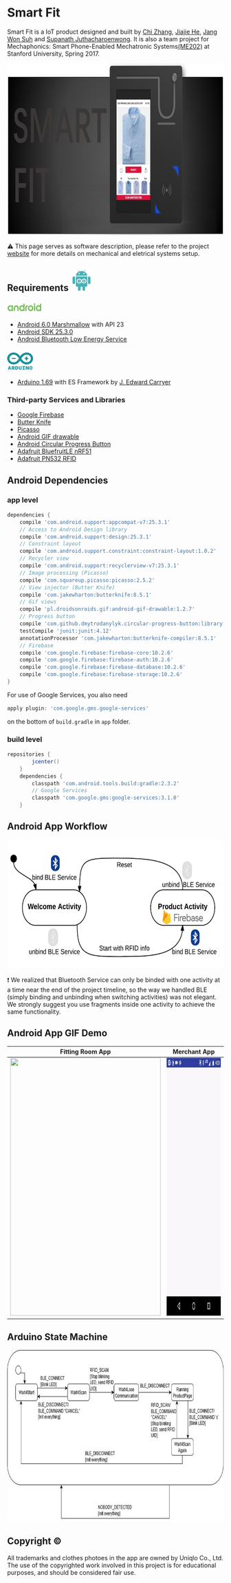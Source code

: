 # Smart Fit
Smart Fit is a IoT product designed and built by [Chi Zhang](https://www.linkedin.com/in/zhang-chi/), [Jiajie He](https://www.linkedin.com/in/jiajie-he/), [Jang Won Suh](https://www.linkedin.com/in/jang-won-suh-371123b8/) and [Supanath Juthacharoenwong](https://www.linkedin.com/in/supanath-juthacharoenwong-02754353/). It is also a team project for Mechaphonics: Smart Phone-Enabled Mechatronic Systems[(ME202)](http://explorecourses.stanford.edu/search?view=catalog&filter-coursestatus-Active=on&page=0&catalog=&academicYear=&q=Mechaphonics&collapse=) at Stanford University, Spring 2017.

<p align="center">
<img src="./pics/product.jpeg" width="1200" height="400" />
</p>

:warning: This page serves as software description, please refer to the project [website](http://me202smartfit.weebly.com/) for more details on mechanical and eletrical systems setup.

## Requirements <img src="./pics/anduino.png" width="50" height="50" />
### <img src="./pics/android.png" width="80" height="20" />
- [Android 6.0 Marshmallow](https://www.android.com/versions/marshmallow-6-0/) with API 23
- [Android SDK 25.3.0](https://developer.android.com/studio/releases/sdk-tools.html)
- [Android Bluetooth Low Energy Service](https://developer.android.com/guide/topics/connectivity/bluetooth-le.html)
### <img src="./pics/arduino.png" width="60" height="40" />
- [Arduino 1.69](https://www.arduino.cc/) with ES Framework by [J. Edward Carryer](https://profiles.stanford.edu/j-edward-carryer)

### Third-party Services and Libraries
- [Google Firebase](https://firebase.google.com/)
- [Butter Knife](http://jakewharton.github.io/butterknife/)
- [Picasso](http://square.github.io/picasso/)
- [Android GIF drawable](https://github.com/koral--/android-gif-drawable)
- [Android Circular Progress Button](https://github.com/dmytrodanylyk/circular-progress-button)
- [Adafruit BluefruitLE nRF51](https://learn.adafruit.com/introducing-the-adafruit-bluefruit-le-uart-friend/software)
- [Adafruit PN532 RFID](https://github.com/adafruit/Adafruit-PN532)

## Android Dependencies
### app level
```groovy
dependencies {
    compile 'com.android.support:appcompat-v7:25.3.1'
    // Access to Android Design library
    compile 'com.android.support:design:25.3.1'
    // Constraint layout
    compile 'com.android.support.constraint:constraint-layout:1.0.2'
    // Recycler view
    compile 'com.android.support:recyclerview-v7:25.3.1'
    // Image processing (Picasso)
    compile 'com.squareup.picasso:picasso:2.5.2'
    // View injector (Butter Knife)
    compile 'com.jakewharton:butterknife:8.5.1'
    // Gif views
    compile 'pl.droidsonroids.gif:android-gif-drawable:1.2.7'
    // Progress button
    compile 'com.github.dmytrodanylyk.circular-progress-button:library:1.1.3'
    testCompile 'junit:junit:4.12'
    annotationProcessor 'com.jakewharton:butterknife-compiler:8.5.1'
    // Firebase
    compile 'com.google.firebase:firebase-core:10.2.6'
    compile 'com.google.firebase:firebase-auth:10.2.6'
    compile 'com.google.firebase:firebase-database:10.2.6'
    compile 'com.google.firebase:firebase-storage:10.2.6'
}
```
For use of Google Services, you also need
```groovy
apply plugin: 'com.google.gms.google-services'
```
on the bottom of `build.gradle` in `app` folder.
### build level
```groovy
repositories {
        jcenter()
    }
    dependencies {
        classpath 'com.android.tools.build:gradle:2.3.2'
        // Google Services
        classpath 'com.google.gms:google-services:3.1.0'
    }
```

## Android App Workflow
<p align="center">
<img src="./pics/android-workflow.jpeg" width="600" height="300" />
</p>

:exclamation: We realized that Bluetooth Service can only be binded with one activity at a time near the end of the project timeline, so the way we handled BLE (simply binding and unbinding when switching activities) was not elegant. We strongly suggest you use fragments inside one activity to achieve the same functionality.

## Android App GIF Demo
Fitting Room App           |    Merchant App
:-------------------------:|:-------------------------:
<img src="./pics/FittingRoomSide.gif" width="350" height="600" />  |  <img src="./pics/MerchantSide.gif" width="350" height="600" />

## Arduino State Machine
<p align="center">
<img src="./pics/state-diagram.jpg" width="750" height="400" />
</p>

## Copyright :copyright:
All trademarks and clothes photoes in the app are owned by Uniqlo Co., Ltd. The use of the copyrighted work involved in this project is for educational purposes, and should be considered fair use.
